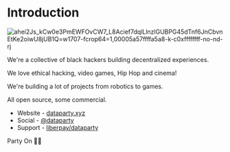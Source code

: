 # Introduction


![ahei2Js_kCw0e3PmEWFOvCW7_L8Acief7dqlLlnzlGUBPG45dTnf6JnCbvnEtKe2oiwU8jUB1Q=w1707-fcrop64=1,00005a57ffffa5a8-k-c0xffffffff-no-nd-rj](https://user-images.githubusercontent.com/662932/211142416-bf4dbecf-7f61-4449-a11e-7a642631c11c.jpeg)



We're a collective of black hackers building decentralized experiences.

We love ethical hacking, video games, Hip Hop and cinema!

We're building a lot of projects from robotics to games.

All open source, some commercial.

 * Website - [dataparty.xyz](https://dataparty.xyz)
 * Social - <a rel="me" href="https://partyon.xyz/@dataparty">@dataparty</a>
 * Support - [liberpay/dataparty](https://liberapay.com/dataparty)

Party On 🤘🏿
